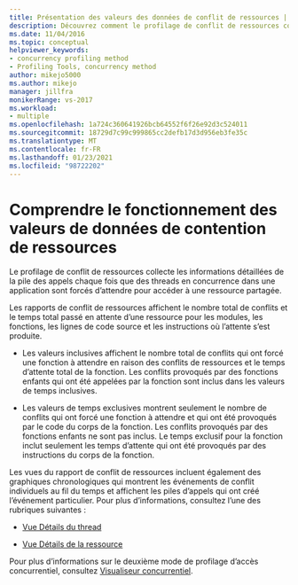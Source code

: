 ```yaml
---
title: Présentation des valeurs des données de conflit de ressources | Microsoft Docs
description: Découvrez comment le profilage de conflit de ressources collecte des informations détaillées lorsque les threads en concurrence dans une application sont obligés d’attendre l’accès à une ressource partagée.
ms.date: 11/04/2016
ms.topic: conceptual
helpviewer_keywords:
- concurrency profiling method
- Profiling Tools, concurrency method
author: mikejo5000
ms.author: mikejo
manager: jillfra
monikerRange: vs-2017
ms.workload:
- multiple
ms.openlocfilehash: 1a724c360641926bcb64552f6f26e92d3c524011
ms.sourcegitcommit: 18729d7c99c999865cc2defb17d3d956eb3fe35c
ms.translationtype: MT
ms.contentlocale: fr-FR
ms.lasthandoff: 01/23/2021
ms.locfileid: "98722202"
---
```

# <a name="understand-resource-contention-data-values"></a>Comprendre le fonctionnement des valeurs de données de contention de ressources

Le profilage de conflit de ressources collecte les informations détaillées de la pile des appels chaque fois que des threads en concurrence dans une application sont forcés d’attendre pour accéder à une ressource partagée.

Les rapports de conflit de ressources affichent le nombre total de conflits et le temps total passé en attente d’une ressource pour les modules, les fonctions, les lignes de code source et les instructions où l’attente s’est produite.

- Les valeurs inclusives affichent le nombre total de conflits qui ont forcé une fonction à attendre en raison des conflits de ressources et le temps d’attente total de la fonction.  Les conflits provoqués par des fonctions enfants qui ont été appelées par la fonction sont inclus dans les valeurs de temps inclusives.

- Les valeurs de temps exclusives montrent seulement le nombre de conflits qui ont forcé une fonction à attendre et qui ont été provoqués par le code du corps de la fonction. Les conflits provoqués par des fonctions enfants ne sont pas inclus. Le temps exclusif pour la fonction inclut seulement les temps d’attente qui ont été provoqués par des instructions du corps de la fonction.

Les vues du rapport de conflit de ressources incluent également des graphiques chronologiques qui montrent les événements de conflit individuels au fil du temps et affichent les piles d’appels qui ont créé l’événement particulier. Pour plus d’informations, consultez l’une des rubriques suivantes :

- [Vue Détails du thread](../profiling/thread-details-view-contention-data.md)

- [Vue Détails de la ressource](../profiling/resource-details-view-contention-data.md)

Pour plus d’informations sur le deuxième mode de profilage d’accès concurrentiel, consultez [Visualiseur concurrentiel](../profiling/concurrency-visualizer.md).
